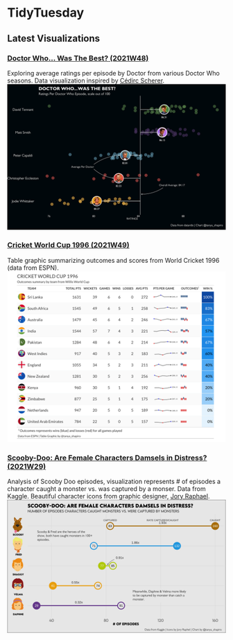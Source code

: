 # TidyTuesday

## Latest Visualizations

### **[Doctor Who... Was The Best? (2021W48)](2021/W48)**
Exploring average ratings per episode by Doctor from various Doctor Who seasons. Data visualization inspired by [Cédirc Scherer](https://www.cedricscherer.com/2019/05/17/the-evolution-of-a-ggplot-ep.-1/).
![Screenshot](2021/W48/doctor_who_chart.png)


### **[Cricket World Cup 1996 (2021W49)](2021/W49)**
Table graphic summarizing outcomes and scores from World Cricket 1996 (data from ESPN). 
![Screenshot](2021/W49/cricket_world_cup.png)

### **[Scooby-Doo: Are Female Characters Damsels in Distress? (2021W29)](2021/W29)**
Analysis of Scooby Doo episodes, visualization represents # of episodes a character caught a monster vs. was captured by a monser. Data from Kaggle. Beautiful character icons from graphic designer, [Jory Raphael](https://dribbble.com/shots/2189161-Scooby-Doo-Icons).
![Screenshot](2021/W29/scooby-doo.jpeg)

